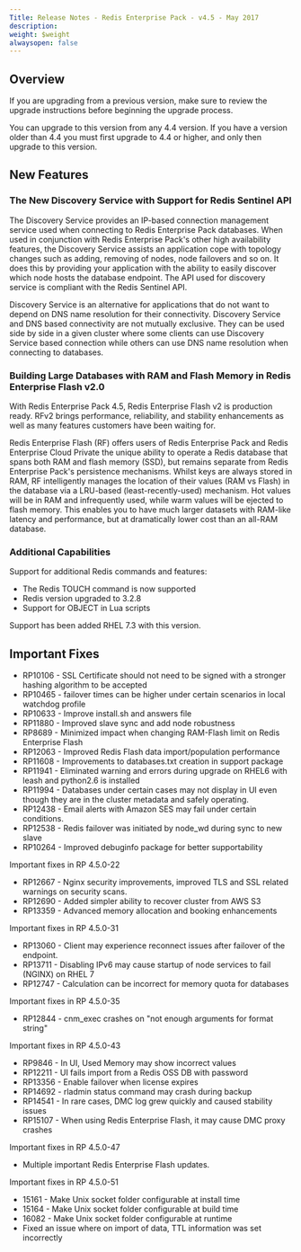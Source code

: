 ```yaml
---
Title: Release Notes - Redis Enterprise Pack - v4.5 - May 2017
description: 
weight: $weight
alwaysopen: false
---
```

## Overview

If you are upgrading from a previous version, make sure to review the
upgrade instructions before beginning the upgrade process.

You can upgrade to this version from any 4.4 version. If you have a
version older than 4.4 you must first upgrade to 4.4 or higher, and only
then upgrade to this version.

## New Features

### The New Discovery Service with Support for Redis Sentinel API

The Discovery Service provides an IP-based connection management service
used when connecting to Redis Enterprise Pack databases. When used in
conjunction with Redis Enterprise Pack's other high availability
features, the Discovery Service assists an application cope with
topology changes such as adding, removing of nodes, node failovers and
so on. It does this by providing your application with the ability to
easily discover which node hosts the database endpoint. The API used for
discovery service is compliant with the Redis Sentinel API.

Discovery Service is an alternative for applications that do not want to
depend on DNS name resolution for their connectivity. Discovery Service
and DNS based connectivity are not mutually exclusive. They can be used
side by side in a given cluster where some clients can use Discovery
Service based connection while others can use DNS name resolution when
connecting to databases.

### Building Large Databases with RAM and Flash Memory in Redis Enterprise Flash v2.0

With Redis Enterprise Pack 4.5, Redis Enterprise Flash v2 is production
ready. RFv2 brings performance, reliability, and stability enhancements
as well as many features customers have been waiting for.

Redis Enterprise Flash (RF) offers users of Redis Enterprise Pack and
Redis Enterprise Cloud Private the unique ability to operate a Redis
database that spans both RAM and flash memory (SSD), but remains
separate from Redis Enterprise Pack's persistence mechanisms. Whilst
keys are always stored in RAM, RF intelligently manages the location of
their values (RAM vs Flash) in the database via a LRU-based
(least-recently-used) mechanism. Hot values will be in RAM and
infrequently used, while warm values will be ejected to flash memory.
This enables you to have much larger datasets with RAM-like latency and
performance, but at dramatically lower cost than an all-RAM database.

### Additional Capabilities

Support for additional Redis commands and features:

-   The Redis TOUCH command is now supported
-   Redis version upgraded to 3.2.8
-   Support for OBJECT in Lua scripts

Support has been added RHEL 7.3 with this version.

## Important Fixes

-   RP10106 - SSL Certificate should not need to be signed with a
    stronger hashing algorithm to be accepted
-   RP10465 - failover times can be higher under certain scenarios in
    local watchdog profile
-   RP10633 - Improve install.sh and answers file
-   RP11880 - Improved slave sync and add node robustness
-   RP8689 - Minimized impact when changing RAM-Flash limit on Redis
    Enterprise Flash
-   RP12063 - Improved Redis Flash data import/population performance
-   RP11608 - Improvements to databases.txt creation in support package
-   RP11941 - Eliminated warning and errors during upgrade on RHEL6
    with leash and python2.6 is installed
-   RP11994 - Databases under certain cases may not display in UI even
    though they are in the cluster metadata and safely operating.
-   RP12438 - Email alerts with Amazon SES may fail under certain
    conditions.
-   RP12538 - Redis failover was initiated by node\_wd during sync to
    new slave
-   RP10264 - Improved debuginfo package for better supportability

Important fixes in RP 4.5.0-22

-   RP12667 - Nginx security improvements, improved TLS and SSL related
    warnings on security scans.
-   RP12690 - Added simpler ability to recover cluster from AWS S3
-   RP13359 - Advanced memory allocation and booking enhancements

Important fixes in RP 4.5.0-31

-   RP13060 - Client may experience reconnect issues after failover of
    the endpoint.
-   RP13711 - Disabling IPv6 may cause startup of node services to fail
    (NGINX) on RHEL 7
-   RP12747 - Calculation can be incorrect for memory quota for
    databases

Important fixes in RP 4.5.0-35

-   RP12844 - cnm\_exec crashes on "not enough arguments for format
    string"

Important fixes in RP 4.5.0-43

-   RP9846 - In UI, Used Memory may show incorrect values
-   RP12211 - UI fails import from a Redis OSS DB with password
-   RP13356 - Enable failover when license expires
-   RP14692 - rladmin status command may crash during backup
-   RP14541 - In rare cases, DMC log grew quickly and caused stability
    issues
-   RP15107 - When using Redis Enterprise Flash, it may cause DMC proxy
    crashes

Important fixes in RP 4.5.0-47

-   Multiple important Redis Enterprise Flash updates.

Important fixes in RP 4.5.0-51

-   15161 - Make Unix socket folder configurable at install time
-   15164 - Make Unix socket folder configurable at build time
-   16082 - Make Unix socket folder configurable at runtime
-   Fixed an issue where on import of data, TTL information was set
    incorrectly
